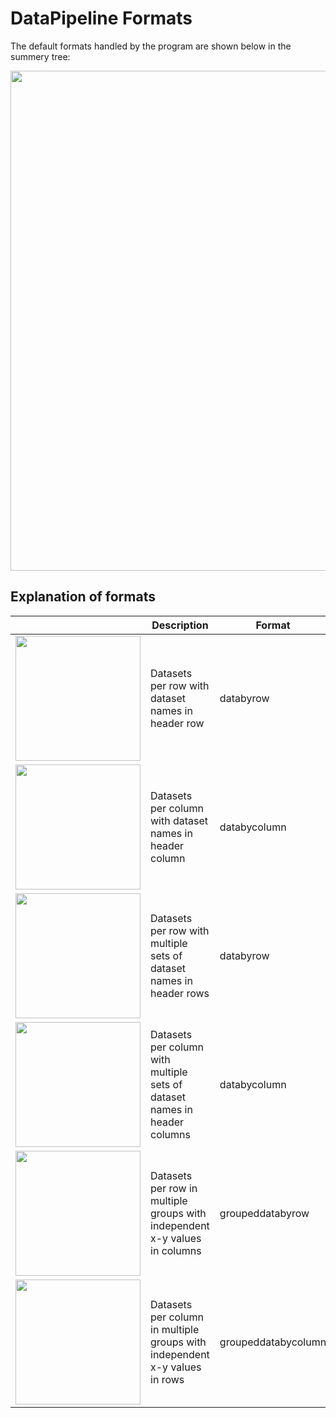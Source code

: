 # DataPipeline Formats #

The default formats handled by the program are shown below in the summery tree:

<img src='http://peat.googlecode.com/svn/wiki/images/Dataformats_overview.png' width='800'>

<h2>Explanation of formats</h2>

<table><thead><th> </th><th> <b>Description</b> </th><th> <b>Format</b> </th></thead><tbody>
<tr><td><img src='http://peat.googlecode.com/svn/wiki/images/Pipeline_case1.png' width='200'></td><td>Datasets per row with dataset names in header row</td><td>databyrow      </td></tr>
<tr><td><img src='http://peat.googlecode.com/svn/wiki/images/Pipeline_case2.png' width='200'></td><td>Datasets per column with dataset names in header column</td><td>databycolumn   </td></tr>
<tr><td><img src='http://peat.googlecode.com/svn/wiki/images/Pipeline_case3.png' width='200'></td><td>Datasets per row with multiple sets of dataset names in header rows</td><td>databyrow      </td></tr>
<tr><td><img src='http://peat.googlecode.com/svn/wiki/images/Pipeline_case4.png' width='200'></td><td>Datasets per column with multiple sets of dataset names in header columns</td><td>databycolumn   </td></tr>
<tr><td><img src='http://peat.googlecode.com/svn/wiki/images/Pipeline_case5.png' width='200'></td><td>Datasets per row in multiple groups with independent x-y values in columns</td><td>groupeddatabyrow</td></tr>
<tr><td><img src='http://peat.googlecode.com/svn/wiki/images/Pipeline_case6.png' width='200'></td><td>Datasets per column in multiple groups with independent x-y values in rows</td><td>groupeddatabycolumn</td></tr>